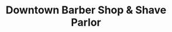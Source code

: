---
title: "Downtown Barber Shop & Shave Parlor"
url: /harrisonburg/downtown-barber-shop-und-shave-parlor/
shop: Friseur
---
